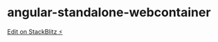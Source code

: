 # angular-standalone-webcontainer

[Edit on StackBlitz ⚡️](https://github.com/Lonli-Lokli/angular-standalone-webcontainer)
